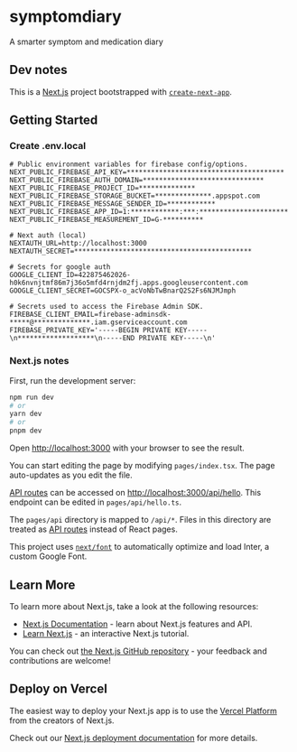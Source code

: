 # symptomdiary
A smarter symptom and medication diary

## Dev notes
This is a [Next.js](https://nextjs.org/) project bootstrapped with [`create-next-app`](https://github.com/vercel/next.js/tree/canary/packages/create-next-app).

## Getting Started

### Create .env.local
```
# Public environment variables for firebase config/options.
NEXT_PUBLIC_FIREBASE_API_KEY=***************************************
NEXT_PUBLIC_FIREBASE_AUTH_DOMAIN=******************************
NEXT_PUBLIC_FIREBASE_PROJECT_ID=**************
NEXT_PUBLIC_FIREBASE_STORAGE_BUCKET=**************.appspot.com
NEXT_PUBLIC_FIREBASE_MESSAGE_SENDER_ID=************
NEXT_PUBLIC_FIREBASE_APP_ID=1:************:***:**********************
NEXT_PUBLIC_FIREBASE_MEASUREMENT_ID=G-**********

# Next auth (local)
NEXTAUTH_URL=http://localhost:3000
NEXTAUTH_SECRET=********************************************

# Secrets for google auth
GOOGLE_CLIENT_ID=422875462026-h0k6nvnjtmf86m7j36o5mfd4rnjdm2fj.apps.googleusercontent.com
GOOGLE_CLIENT_SECRET=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

# Secrets used to access the Firebase Admin SDK.
FIREBASE_CLIENT_EMAIL=firebase-adminsdk-*****@**************.iam.gserviceaccount.com
FIREBASE_PRIVATE_KEY='-----BEGIN PRIVATE KEY-----\n*******************\n-----END PRIVATE KEY-----\n'
```

### Next.js notes
First, run the development server:

```bash
npm run dev
# or
yarn dev
# or
pnpm dev
```

Open [http://localhost:3000](http://localhost:3000) with your browser to see the result.

You can start editing the page by modifying `pages/index.tsx`. The page auto-updates as you edit the file.

[API routes](https://nextjs.org/docs/api-routes/introduction) can be accessed on [http://localhost:3000/api/hello](http://localhost:3000/api/hello). This endpoint can be edited in `pages/api/hello.ts`.

The `pages/api` directory is mapped to `/api/*`. Files in this directory are treated as [API routes](https://nextjs.org/docs/api-routes/introduction) instead of React pages.

This project uses [`next/font`](https://nextjs.org/docs/basic-features/font-optimization) to automatically optimize and load Inter, a custom Google Font.

## Learn More

To learn more about Next.js, take a look at the following resources:

- [Next.js Documentation](https://nextjs.org/docs) - learn about Next.js features and API.
- [Learn Next.js](https://nextjs.org/learn) - an interactive Next.js tutorial.

You can check out [the Next.js GitHub repository](https://github.com/vercel/next.js/) - your feedback and contributions are welcome!

## Deploy on Vercel

The easiest way to deploy your Next.js app is to use the [Vercel Platform](https://vercel.com/new?utm_medium=default-template&filter=next.js&utm_source=create-next-app&utm_campaign=create-next-app-readme) from the creators of Next.js.

Check out our [Next.js deployment documentation](https://nextjs.org/docs/deployment) for more details.
